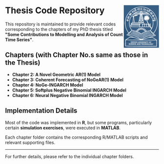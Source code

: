 # Thesis Code Repository<img src="logo_CUSAT.png" align="right" height="139" />

This repository is maintained to provide relevant codes corresponding to the chapters of my PhD thesis titled **"Some Contributions to Modelling and Analysis of Count Time Series"**.

## Chapters (with Chapter No.s same as those in the Thesis)

- **Chapter 2: A Novel Geometric AR(1) Model**
- **Chapter 3: Coherent Forecasting of NoGeAR(1) Model**
- **Chapter 4: NoGe-INGARCH Model**
- **Chapter 5: Softplus Negative Binomial INGARCH Model**
- **Chapter 6: Neural Negative Binomial INGARCH Model**

## Implementation Details

Most of the code was implemented in **R**, but some programs, particularly certain **simulation exercises**, were executed in **MATLAB**.

Each chapter folder contains the corresponding R/MATLAB scripts and relevant supporting files.

---
For further details, please refer to the individual chapter folders.
